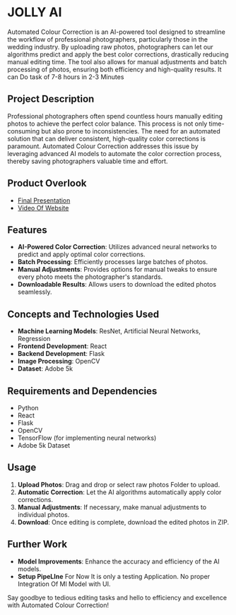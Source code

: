 # JOLLY AI

Automated Colour Correction is an AI-powered tool designed to streamline the workflow of professional photographers, particularly those in the wedding industry. By uploading raw photos, photographers can let our algorithms predict and apply the best color corrections, drastically reducing manual editing time. The tool also allows for manual adjustments and batch processing of photos, ensuring both efficiency and high-quality results. It can Do task of 7-8 hours in 2-3 Minutes

## Project Description

Professional photographers often spend countless hours manually editing photos to achieve the perfect color balance. This process is not only time-consuming but also prone to inconsistencies. The need for an automated solution that can deliver consistent, high-quality color corrections is paramount. Automated Colour Correction addresses this issue by leveraging advanced AI models to automate the color correction process, thereby saving photographers valuable time and effort.

## Product Overlook
- [Final Presentation](./Presentration.pdf)
- [Video Of Website](https://youtu.be/ypNMGmxHNFA)



## Features
- **AI-Powered Color Correction**: Utilizes advanced neural networks to predict and apply optimal color corrections.
- **Batch Processing**: Efficiently processes large batches of photos. 
- **Manual Adjustments**: Provides options for manual tweaks to ensure every photo meets the photographer's standards.
- **Downloadable Results**: Allows users to download the edited photos seamlessly.

## Concepts and Technologies Used
- **Machine Learning Models**: ResNet, Artificial Neural Networks, Regression
- **Frontend Development**: React
- **Backend Development**: Flask
- **Image Processing**: OpenCV
- **Dataset**: Adobe 5k

## Requirements and Dependencies
- Python 
- React
- Flask
- OpenCV
- TensorFlow (for implementing neural networks)
- Adobe 5k Dataset



## Usage
1. **Upload Photos**: Drag and drop or select raw photos Folder to upload.
2. **Automatic Correction**: Let the AI algorithms automatically apply color corrections.
3. **Manual Adjustments**: If necessary, make manual adjustments to individual photos.
4. **Download**: Once editing is complete, download the edited photos in ZIP.

## Further Work
- **Model Improvements**: Enhance the accuracy and efficiency of the AI models.
- **Setup PipeLIne** For Now It is only a testing Application. No proper Integration Of Ml Model with UI.


Say goodbye to tedious editing tasks and hello to efficiency and excellence with Automated Colour Correction!
